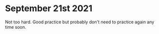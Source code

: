 # September 21st 2021
Not too hard. Good practice but probably don't need to practice again any time soon.
